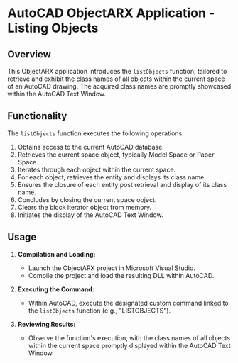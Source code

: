 # AutoCAD ObjectARX Application - Listing Objects

## Overview

This ObjectARX application introduces the `listObjects` function, tailored to retrieve and exhibit the class names of all objects within the current space of an AutoCAD drawing. The acquired class names are promptly showcased within the AutoCAD Text Window.

## Functionality

The `listObjects` function executes the following operations:

1. Obtains access to the current AutoCAD database.
2. Retrieves the current space object, typically Model Space or Paper Space.
3. Iterates through each object within the current space.
4. For each object, retrieves the entity and displays its class name.
5. Ensures the closure of each entity post retrieval and display of its class name.
6. Concludes by closing the current space object.
7. Clears the block iterator object from memory.
8. Initiates the display of the AutoCAD Text Window.

## Usage

1. **Compilation and Loading:**

   - Launch the ObjectARX project in Microsoft Visual Studio.
   - Compile the project and load the resulting DLL within AutoCAD.

2. **Executing the Command:**

   - Within AutoCAD, execute the designated custom command linked to the `listObjects` function (e.g., "LISTOBJECTS").

3. **Reviewing Results:**

   - Observe the function's execution, with the class names of all objects within the current space promptly displayed within the AutoCAD Text Window.
